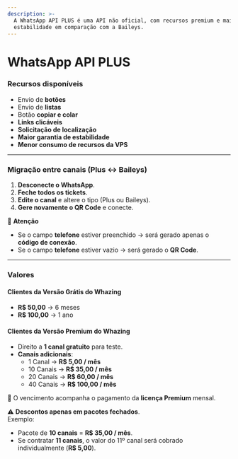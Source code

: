 ```yaml
---
description: >-
  A WhatsApp API PLUS é uma API não oficial, com recursos premium e maior
  estabilidade em comparação com a Baileys.
---
```


# WhatsApp API PLUS

### Recursos disponíveis

* Envio de **botões**
* Envio de **listas**
* Botão **copiar e colar**
* **Links clicáveis**
* **Solicitação de localização**
* **Maior garantia de estabilidade**
* **Menor consumo de recursos da VPS**

***

### Migração entre canais (Plus ↔ Baileys)

1. **Desconecte o WhatsApp**.
2. **Feche todos os tickets**.
3. **Edite o canal** e altere o tipo (Plus ou Baileys).
4. **Gere novamente o QR Code** e conecte.

📌 **Atenção**

* Se o campo **telefone** estiver preenchido → será gerado apenas o **código de conexão**.
* Se o campo **telefone** estiver vazio → será gerado o **QR Code**.

***

### Valores

#### Clientes da **Versão Grátis** do Whazing

* **R$ 50,00** → 6 meses
* **R$ 100,00** → 1 ano

#### Clientes da **Versão Premium** do Whazing

* Direito a **1 canal gratuito** para teste.
* **Canais adicionais**:
  * 1 Canal → **R$ 5,00 / mês**
  * 10 Canais → **R$ 35,00 / mês**
  * 20 Canais → **R$ 60,00 / mês**
  * 40 Canais → **R$ 100,00 / mês**

📅 O vencimento acompanha o pagamento da **licença Premium** mensal.

⚠️ **Descontos apenas em pacotes fechados**.\
Exemplo:

* Pacote de **10 canais** = **R$ 35,00 / mês**.
* Se contratar **11 canais**, o valor do 11º canal será cobrado individualmente (**R$ 5,00**).
